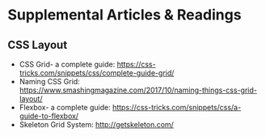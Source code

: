 # Supplemental Articles & Readings

## CSS Layout
* CSS Grid- a complete guide: https://css-tricks.com/snippets/css/complete-guide-grid/
* Naming CSS Grid: https://www.smashingmagazine.com/2017/10/naming-things-css-grid-layout/
* Flexbox- a complete guide: https://css-tricks.com/snippets/css/a-guide-to-flexbox/
* Skeleton Grid System: http://getskeleton.com/
